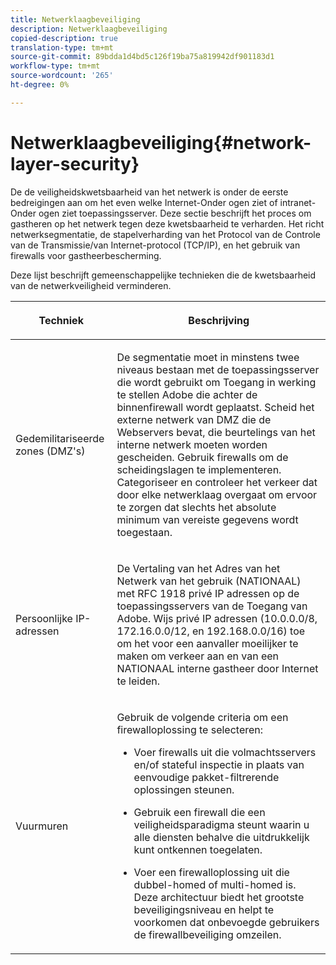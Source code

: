 ```yaml
---
title: Netwerklaagbeveiliging
description: Netwerklaagbeveiliging
copied-description: true
translation-type: tm+mt
source-git-commit: 89bdda1d4bd5c126f19ba75a819942df901183d1
workflow-type: tm+mt
source-wordcount: '265'
ht-degree: 0%

---
```



# Netwerklaagbeveiliging{#network-layer-security}

De de veiligheidskwetsbaarheid van het netwerk is onder de eerste bedreigingen aan om het even welke Internet-Onder ogen ziet of intranet-Onder ogen ziet toepassingsserver. Deze sectie beschrijft het proces om gastheren op het netwerk tegen deze kwetsbaarheid te verharden. Het richt netwerksegmentatie, de stapelverharding van het Protocol van de Controle van de Transmissie/van Internet-protocol (TCP/IP), en het gebruik van firewalls voor gastheerbescherming.

Deze lijst beschrijft gemeenschappelijke technieken die de kwetsbaarheid van de netwerkveiligheid verminderen.

<table frame="all" colsep="1" rowsep="1" class="+ topic/table adobe-d/table " id="table-djf-lhz-n4"> 
 <thead class="- topic/thead "> 
  <tr rowsep="1" class="- topic/row "> 
   <th colname="1" class="- topic/entry entry"> <p class="- topic/p ">Techniek </p> </th> 
   <th colname="2" class="- topic/entry entry"> <p class="- topic/p ">Beschrijving </p> </th> 
  </tr> 
 </thead>
 <tbody class="- topic/tbody "> 
  <tr rowsep="1" class="- topic/row "> 
   <td colname="1" class="- topic/entry "> <p class="- topic/p ">Gedemilitariseerde zones (DMZ's) </p> </td> 
   <td colname="2" class="- topic/entry "> <p class="- topic/p ">De segmentatie moet in minstens twee niveaus bestaan met de toepassingsserver die wordt gebruikt om Toegang in werking te stellen Adobe die achter de binnenfirewall wordt geplaatst. Scheid het externe netwerk van DMZ die de Webservers bevat, die beurtelings van het interne netwerk moeten worden gescheiden. Gebruik firewalls om de scheidingslagen te implementeren. Categoriseer en controleer het verkeer dat door elke netwerklaag overgaat om ervoor te zorgen dat slechts het absolute minimum van vereiste gegevens wordt toegestaan. </p> </td> 
  </tr> 
  <tr rowsep="1" class="- topic/row "> 
   <td colname="1" class="- topic/entry "> <p class="- topic/p ">Persoonlijke IP-adressen </p> </td> 
   <td colname="2" class="- topic/entry "> <p class="- topic/p ">De Vertaling van het Adres van het Netwerk van het gebruik (NATIONAAL) met RFC 1918 privé IP adressen op de toepassingsservers van de Toegang van Adobe. Wijs privé IP adressen (10.0.0.0/8, 172.16.0.0/12, en 192.168.0.0/16) toe om het voor een aanvaller moeilijker te maken om verkeer aan en van een NATIONAAL interne gastheer door Internet te leiden. </p> </td> 
  </tr> 
  <tr rowsep="0" class="- topic/row "> 
   <td colname="1" class="- topic/entry "> <p class="- topic/p ">Vuurmuren </p> </td> 
   <td colname="2" class="- topic/entry "> <p class="- topic/p ">Gebruik de volgende criteria om een firewalloplossing te selecteren: </p> <p class="- topic/p "> 
     <ul class="- topic/ul " id="ul-wjf-lhz-n4"> 
      <li class="- topic/li " id="li-8031632160F44037B092988183139202"> <p class="- topic/p ">Voer firewalls uit die volmachtsservers en/of stateful inspectie in plaats van eenvoudige pakket-filtrerende oplossingen steunen. </p> </li> 
      <li class="- topic/li " id="li-B65CBB92113E4503B79EB194C34FCA50"> <p class="- topic/p ">Gebruik een firewall die een veiligheidsparadigma steunt waarin u alle diensten behalve die uitdrukkelijk kunt ontkennen toegelaten. </p> </li> 
      <li class="- topic/li " id="li-5CE4C7B65D84410DB4BE966FD8922993"> <p class="- topic/p ">Voer een firewalloplossing uit die dubbel-homed of multi-homed is. Deze architectuur biedt het grootste beveiligingsniveau en helpt te voorkomen dat onbevoegde gebruikers de firewallbeveiliging omzeilen. </p> </li> 
     </ul> </p> </td> 
  </tr> 
 </tbody> 
</table>


